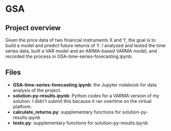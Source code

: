 # GSA
## Project overview
Given the price data of two financial instruments X and Y, the goal is to build a model and predict future returns of Y. I analyzed and tested the time series data, built a VAR model and an ARIMA-based VARMA model, and recorded the process in GSA-time-series-forecasting.ipynb.

## Files
- **GSA-time-series-forecasting.ipynb**: the Jupyter notebook for data analysis of the project.
- **solution-py-results.ipynb**: Python codes for a VARMA version of my solution. I didn't submit this because it ran overtime on the virtual platform.
- **calculate_returns.py**: supplementary functions for solution-py-results.ipynb
- **tests.py**: supplementary functions for solution-py-results.ipynb
